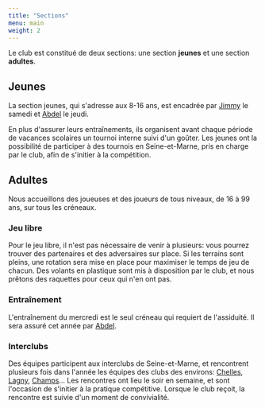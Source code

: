 ```yaml
---
title: "Sections"
menu: main
weight: 2
---
```


Le club est constitué de deux sections: une section **jeunes** et une section **adultes**.

## Jeunes

La section jeunes, qui s'adresse aux 8-16 ans, est encadrée par [Jimmy](https://myffbad.fr/joueur/00201535) le samedi et [Abdel](https://myffbad.fr/joueur/07288788) le jeudi.

En plus d'assurer leurs entraînements, ils organisent avant chaque période de vacances scolaires un tournoi interne suivi d'un goûter. Les jeunes ont la possibilité de participer à des tournois en Seine-et-Marne, pris en charge par le club, afin de s'initier à la compétition.

## Adultes

Nous accueillons des joueuses et des joueurs de tous niveaux, de 16 à 99 ans, sur tous les créneaux.

### Jeu libre

Pour le jeu libre, il n'est pas nécessaire de venir à plusieurs: vous pourrez trouver des partenaires et des adversaires sur place. Si les terrains sont pleins, une rotation sera mise en place pour maximiser le temps de jeu de chacun. Des volants en plastique sont mis à disposition par le club, et nous prêtons des raquettes pour ceux qui n'en ont pas.

### Entraînement

L'entraînement du mercredi est le seul créneau qui requiert de l'assiduité. Il sera assuré cet année par [Abdel](https://myffbad.fr/joueur/07288788).

### Interclubs

Des équipes participent aux interclubs de Seine-et-Marne, et rencontrent plusieurs fois dans l'année les équipes des clubs des environs: [Chelles](https://chelles-badminton.fr/), [Lagny](https://www.lvlm77.fr/), [Champs](https://badaccord.fr/)... Les rencontres ont lieu le soir en semaine, et sont l'occasion de s'initier à la pratique compétitive. Lorsque le club reçoit, la rencontre est suivie d'un moment de convivialité.
